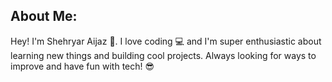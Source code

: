 ##  About Me:
Hey! I'm Shehryar Aijaz 👋. I love coding 💻 and I'm super enthusiastic about learning new things and building cool projects. Always looking for ways to improve and have fun with tech! 😎
